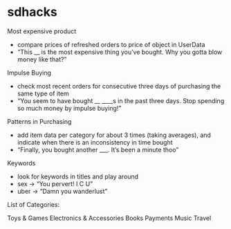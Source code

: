 # sdhacks


Most expensive product
- compare prices of refreshed orders to price of object in UserData
- “This __ is the most expensive thing you’ve bought. Why you gotta blow money like that?”

Impulse Buying
- check most recent orders for consecutive three days of purchasing the same type of item
- “You seem to have bought __ ____s in the past three days. Stop spending so much money by impulse buying!”

Patterns in Purchasing
- add item data per category for about 3 times (taking averages), and indicate when there is an inconsistency in time bought
- “Finally, you bought another ___. It’s been a minute thoo”

Keywords
- look for keywords in titles and play around
- sex -> “You pervert! I C U”
- uber -> “Damn you wanderlust”

List of Categories:

Toys & Games
Electronics & Accessories
Books
Payments
Music
Travel

